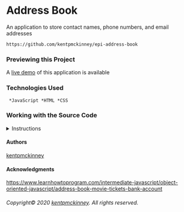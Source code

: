 
# Address Book

An application to store contact names, phone numbers, and email addresses

    https://github.com/kentpmckinney/epi-address-book

### Previewing this Project

A [live demo](https://kentpmckinney.github.io/epi-address-book) of this application is available

### Technologies Used

  <code> *JavaScript
 *HTML
 *CSS</code>

### Working with the Source Code

<details>
  <summary>Instructions</summary>

  <br>
  The following are suggestions to help set up a development environment for this project on MacOS. Steps will differ depending on the operating system.

  ### Prerequisites

  The following software must be installed and properly configured on the target machine. 

   * An updated web browser (Internet Explorer may not be compatible)
 * Node.js
 * Git (optional)

  ### Setting up a Development Environment

  1. Download a copy of the source code from: https://github.com/kentpmckinney/epi-address-book or clone using the repository link: https://github.com/kentpmckinney/epi-address-book.git

  ### Deployment

  Run the command <code>npm run build</code> to build a production version of the application under <code>./build</code>

</details>

#### Authors

[kentpmckinney](https://github.com/kentpmckinney)

#### Acknowledgments

https://www.learnhowtoprogram.com/intermediate-javascript/object-oriented-javascript/address-book-movie-tickets-bank-account

###### Copyright&copy; 2020 [kentpmckinney](https://github.com/kentpmckinney). All rights reserved.
